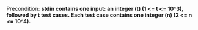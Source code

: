 Precondition: **stdin contains one input: an integer (t) (1 <= t <= 10^3), followed by t test cases. Each test case contains one integer (n) (2 <= n <= 10^4).**